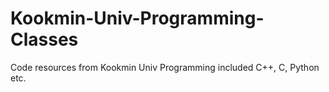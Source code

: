 # Kookmin-Univ-Programming-Classes
Code resources from Kookmin Univ Programming included C++, C, Python etc.
